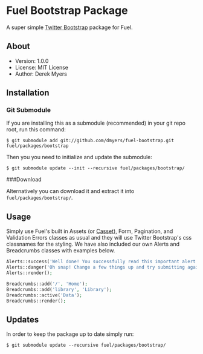 # Fuel Bootstrap Package

A super simple [Twitter Bootstrap](http://twitter.github.com/bootstrap/) package for Fuel.

## About
* Version: 1.0.0
* License: MIT License
* Author: Derek Myers

## Installation

### Git Submodule

If you are installing this as a submodule (recommended) in your git repo root, run this command:

	$ git submodule add git://github.com/dmyers/fuel-bootstrap.git fuel/packages/bootstrap

Then you you need to initialize and update the submodule:

	$ git submodule update --init --recursive fuel/packages/bootstrap/

###Download

Alternatively you can download it and extract it into `fuel/packages/bootstrap/`.

## Usage

Simply use Fuel's built in Assets (or [Casset](https://github.com/canton7/fuelphp-casset/)), Form, Pagination, and Validation Errors classes as usual and they will use Twitter Bootstrap's css classnames for the styling. We have also included our own Alerts and Breadcrumbs classes with examples below.

```php
Alerts::success('Well done! You successfully read this important alert message.');
Alerts::danger('Oh snap! Change a few things up and try submitting again.');
Alerts::render();

Breadcrumbs::add('/', 'Home');
Breadcrumbs::add('library', 'Library');
Breadcrumbs::active('Data');
Breadcrumbs::render();
```

## Updates

In order to keep the package up to date simply run:

	$ git submodule update --recursive fuel/packages/bootstrap/
